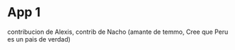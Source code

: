 # App 1

contribucion de Alexis, contrib de Nacho (amante de temmo, Cree que Peru es un pais de verdad)


